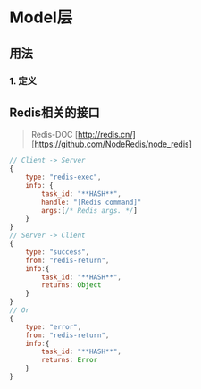 # Model层

## 用法

### 1. 定义


## Redis相关的接口
> Redis-DOC [http://redis.cn/] [https://github.com/NodeRedis/node_redis]

```js
// Client -> Server
{
	type: "redis-exec",
	info: {
		task_id: "**HASH**",
		handle: "[Redis command]"
		args:[/* Redis args. */]
	}
}
// Server -> Client
{
	type: "success",
	from: "redis-return",
	info:{
		task_id: "**HASH**",
		returns: Object
	}
}
// Or
{
	type: "error",
	from: "redis-return",
	info:{
		task_id: "**HASH**",
		returns: Error
	}
}
```
